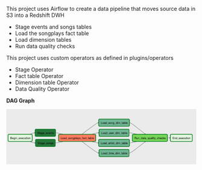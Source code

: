 This project uses Airflow to create a data pipeline that moves source data in S3 into a Redshift DWH
* Stage events and songs tables
* Load the songplays fact table
* Load dimension tables
* Run data quality checks

This project uses custom operators as defined in plugins/operators
* Stage Operator
* Fact table Operator
* Dimension table Operator
* Data Quality Operator 

**DAG Graph**

![alt text](images/airflow_p.png?raw=true)
